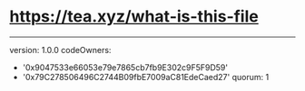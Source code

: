 # https://tea.xyz/what-is-this-file
---
version: 1.0.0
codeOwners:
  - '0x9047533e66053e79e7865cb7fb9E302c9F5F9D59'
  - '0x79C278506496C2744B09fbE7009aC81EdeCaed27'
quorum: 1
